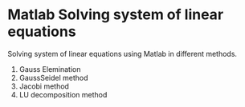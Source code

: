 # Matlab Solving system of linear equations
Solving system of linear equations using Matlab in different methods.

1. Gauss Elemination
2. GaussSeidel method
3. Jacobi method
4. LU decomposition method
